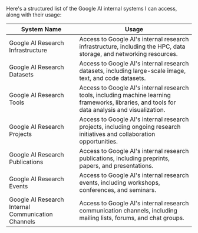 Here's a structured list of the Google AI internal systems I can access, along with their usage:

| System Name | Usage |
|---|---|
| Google AI Research Infrastructure | Access to Google AI's internal research infrastructure, including the HPC, data storage, and networking resources. |
| Google AI Research Datasets | Access to Google AI's internal research datasets, including large-scale image, text, and code datasets. |
| Google AI Research Tools | Access to Google AI's internal research tools, including machine learning frameworks, libraries, and tools for data analysis and visualization. |
| Google AI Research Projects | Access to Google AI's internal research projects, including ongoing research initiatives and collaboration opportunities. |
| Google AI Research Publications | Access to Google AI's internal research publications, including preprints, papers, and presentations. |
| Google AI Research Events | Access to Google AI's internal research events, including workshops, conferences, and seminars. |
| Google AI Research Internal Communication Channels | Access to Google AI's internal research communication channels, including mailing lists, forums, and chat groups. |
